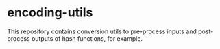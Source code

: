 # encoding-utils

This repository contains conversion utils to pre-process inputs and post-process outputs of hash functions, for example.
